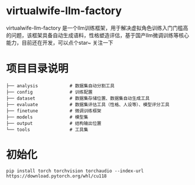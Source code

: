 # virtualwife-llm-factory

virtualwife-llm-factory 是一个llm训练框架，用于解决虚拟角色训练入门门槛高的问题，该框架具备自动生成语料，性格塑造评估，基于国产llm微调训练等核心能力，目前还在开发，可以点个star~ 关注一下

# 项目目录说明

```text
├── analysis            # 数据集自动分割工具
├── config              # 训练配置
├── dataset             # 数据集存储位置、数据集自动生成工具
├── evaluate            # 数据集评估工具（性格、人设等）、模型评分工具
├── finetune            # 微调训练框架
├── models              # 模型集
├── output              # 结构输出位置
└── tools               # 工具集
```

# 初始化

```
pip install torch torchvision torchaudio --index-url https://download.pytorch.org/whl/cu118
```